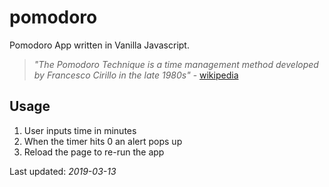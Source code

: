 # pomodoro
Pomodoro App written in Vanilla Javascript. 

> *"The Pomodoro Technique is a time management method developed by Francesco Cirillo in the late 1980s"* - [wikipedia](https://en.wikipedia.org/wiki/Pomodoro_Technique)


## Usage
1. User inputs time in minutes
1. When the timer hits 0 an alert pops up
1. Reload the page to re-run the app

Last updated: *2019-03-13*
